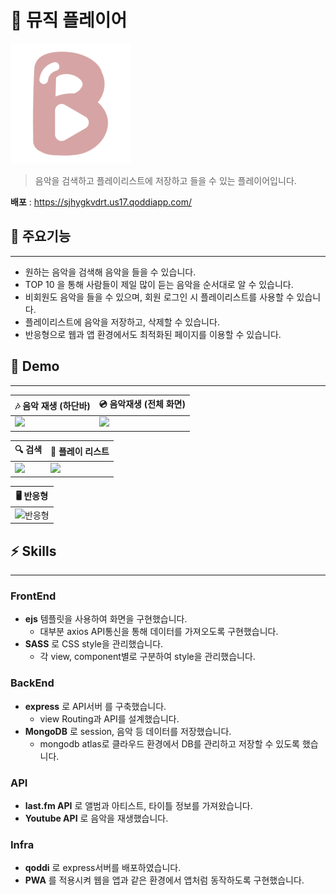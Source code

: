 # 🎵 뮤직 플레이어

![](/public/icon-192x192.png)

> 음악을 검색하고 플레이리스트에 저장하고 들을 수 있는 플레이어입니다.

**배포** : https://sjhygkvdrt.us17.qoddiapp.com/

## 🚀 주요기능

---

-   원하는 음악을 검색해 음악을 들을 수 있습니다.
-   TOP 10 을 통해 사람들이 제일 많이 듣는 음악을 순서대로 알 수 있습니다.
-   비회원도 음악을 들을 수 있으며, 회원 로그인 시 플레이리스트를 사용할 수 있습니다.
-   플레이리스트에 음악을 저장하고, 삭제할 수 있습니다.
-   반응형으로 웹과 앱 환경에서도 최적화된 페이지를 이용할 수 있습니다.

## 📼 Demo

---

| 🎶 음악 재생 (하단바)                                                                                                          | 💿 음악재생 (전체 화면)                                                                                                        |
| ------------------------------------------------------------------------------------------------------------------------------ | ------------------------------------------------------------------------------------------------------------------------------ |
| <img src="https://user-images.githubusercontent.com/77668478/233010773-3b181940-7fae-47e3-ad4d-e967743524bc.gif" width="70%"/> | <img src="https://user-images.githubusercontent.com/77668478/233011587-5f5d9b2b-d2cb-4e3f-aec7-c18c73ef2cf5.gif" width="70%"/> |

| 🔍 검색                                                                                                                         | 📝 플레이 리스트                                                                                                               |
| ------------------------------------------------------------------------------------------------------------------------------- | ------------------------------------------------------------------------------------------------------------------------------ |
| <img src="https://user-images.githubusercontent.com/77668478/233011956-c1b20a83-e3ed-48c4-87c1-fefb850dbcdc.gif" width="70%" /> | <img src="https://user-images.githubusercontent.com/77668478/233012050-11627280-a06c-4519-94c3-25766104c0cb.gif" width="70%"/> |

| 🖥️ 반응형                                                                                                              |
| ---------------------------------------------------------------------------------------------------------------------- |
| ![반응형](https://user-images.githubusercontent.com/77668478/233013091-818c36ce-a186-4750-95e8-0413a475071b.gif) |

## ⚡️ Skills

---

### FrontEnd

-   **ejs** 템플릿을 사용하여 화면을 구현했습니다.
    -   대부분 axios API통신을 통해 데이터를 가져오도록 구현했습니다.
-   **SASS** 로 CSS style을 관리했습니다.
    -   각 view, component별로 구분하여 style을 관리했습니다.

### BackEnd

-   **express** 로 API서버 를 구축했습니다.
    -   view Routing과 API를 설계했습니다.
-   **MongoDB** 로 session, 음악 등 데이터를 저장했습니다.
    -   mongodb atlas로 클라우드 환경에서 DB를 관리하고 저장할 수 있도록 했습니다.

### API

-   **last.fm API** 로 앨범과 아티스트, 타이틀 정보를 가져왔습니다.
-   **Youtube API** 로 음악을 재생했습니다.

### Infra

-   **qoddi** 로 express서버를 배포하였습니다.
-   **PWA** 를 적용시켜 웹을 앱과 같은 환경에서 앱처럼 동작하도록 구현했습니다.
